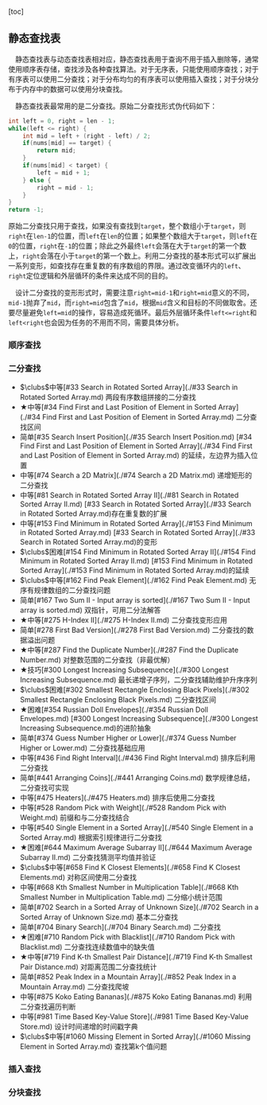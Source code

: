 [toc]

## 静态查找表

&emsp;静态查找表与动态查找表相对应，静态查找表用于查询不用于插入删除等，通常使用顺序表存储，查找涉及各种查找算法。对于无序表，只能使用顺序查找；对于有序表可以使用二分查找；对于分布均匀的有序表可以使用插入查找；对于分块分布于内存中的数据可以使用分块查找。

&emsp;静态查找表最常用的是二分查找。原始二分查找形式伪代码如下：

```java
int left = 0, right = len - 1;
while(left <= right) {
    int mid = left + (right - left) / 2;
    if(nums[mid] == target) {
        return mid;
    }
    if(nums[mid] < target) {
        left = mid + 1;
    } else {
        right = mid - 1;
    }
}
return -1;
```

原始二分查找只用于查找，如果没有查找到`target`，整个数组小于`target`，则`right`在`len-1`的位置，而`left`在`len`的位置；如果整个数组大于`target`，则`left`在`0`的位置，`right`在`-1`的位置；除此之外最终`left`会落在大于`target`的第一个数上，`right`会落在小于`target`的第一个数上。利用二分查找的基本形式可以扩展出一系列变形，如查找存在重复数的有序数组的界限。通过改变循环内的`left`、`right`定位逻辑和外层循环的条件来达成不同的目的。

&emsp;设计二分查找的变形形式时，需要注意`right=mid-1`和`right=mid`意义的不同，`mid-1`抛弃了`mid`，而`right=mid`包含了`mid`，根据`mid`含义和目标的不同做取舍。还要尽量避免`left=mid`的操作，容易造成死循环。最后外层循环条件`left<=right`和`left<right`也会因为任务的不用而不同，需要具体分析。

### 顺序查找



### 二分查找

* $\clubs$中等[#33 Search in Rotated Sorted Array](./#33 Search in Rotated Sorted Array.md)    两段有序数组拼接的二分查找
* $\bigstar$中等[#34 Find First and Last Position of Element in Sorted Array](./#34 Find First and Last Position of Element in Sorted Array.md)    二分查找区间
* 简单[#35 Search Insert Position](./#35 Search Insert Position.md)    [#34 Find First and Last Position of Element in Sorted Array](./#34 Find First and Last Position of Element in Sorted Array.md) 的延续，左边界为插入位置
* 中等[#74 Search a 2D Matrix](./#74 Search a 2D Matrix.md)    递增矩形的二分查找
* 中等[#81 Search in Rotated Sorted Array II](./#81 Search in Rotated Sorted Array II.md)    [#33 Search in Rotated Sorted Array](./#33 Search in Rotated Sorted Array.md)存在重复数的扩展
* 中等[#153 Find Minimum in Rotated Sorted Array](./#153 Find Minimum in Rotated Sorted Array.md)     [#33 Search in Rotated Sorted Array](./#33 Search in Rotated Sorted Array.md)的变形
* $\clubs$困难[#154 Find Minimum in Rotated Sorted Array II](./#154 Find Minimum in Rotated Sorted Array II.md)    [#153 Find Minimum in Rotated Sorted Array](./#153 Find Minimum in Rotated Sorted Array.md)的延续
* $\clubs$中等[#162 Find Peak Element](./#162 Find Peak Element.md)    无序有规律数组的二分查找问题
* 简单[#167 Two Sum II - Input array is sorted](./#167 Two Sum II - Input array is sorted.md)    双指针，可用二分法解答
* $\bigstar$中等[#275 H-Index II](./#275 H-Index II.md)    二分查找变形应用
* 简单[#278 First Bad Version](./#278 First Bad Version.md)    二分查找的数据溢出问题
* $\bigstar$中等[#287 Find the Duplicate Number](./#287 Find the Duplicate Number.md)    对整数范围的二分查找（非最优解）
* $\bigstar$技巧[#300 Longest Increasing Subsequence](./#300 Longest Increasing Subsequence.md)    最长递增子序列，二分查找辅助维护升序序列
* $\clubs$困难[#302 Smallest Rectangle Enclosing Black Pixels](./#302 Smallest Rectangle Enclosing Black Pixels.md)    二分查找区间
* $\bigstar$困难[#354 Russian Doll Envelopes](./#354 Russian Doll Envelopes.md)    [#300 Longest Increasing Subsequence](./#300 Longest Increasing Subsequence.md)的进阶抽象
* 简单[#374 Guess Number Higher or Lower](./#374 Guess Number Higher or Lower.md)    二分查找基础应用
* 中等[#436 Find Right Interval](./#436 Find Right Interval.md)    排序后利用二分查找
* 简单[#441 Arranging Coins](./#441 Arranging Coins.md)    数学规律总结，二分查找可实现
* 中等[#475 Heaters](./#475 Heaters.md)    排序后使用二分查找
* 中等[#528 Random Pick with Weight](./#528 Random Pick with Weight.md)    前缀和与二分查找结合
* 中等[#540 Single Element in a Sorted Array](./#540 Single Element in a Sorted Array.md)    根据索引规律进行二分查找
* $\bigstar$困难[#644 Maximum Average Subarray II](./#644 Maximum Average Subarray II.md)    二分查找猜测平均值并验证
* $\clubs$中等[#658 Find K Closest Elements](./#658 Find K Closest Elements.md)    对称区间使用二分查找
* 中等[#668 Kth Smallest Number in Multiplication Table](./#668 Kth Smallest Number in Multiplication Table.md)    二分缩小统计范围
* 简单[#702 Search in a Sorted Array of Unknown Size](./#702 Search in a Sorted Array of Unknown Size.md)    基本二分查找
* 简单[#704 Binary Search](./#704 Binary Search.md)    二分查找
* $\bigstar$困难[#710 Random Pick with Blacklist](./#710 Random Pick with Blacklist.md)    二分查找连续数值中的缺失值
* $\bigstar$中等[#719 Find K-th Smallest Pair Distance](./#719 Find K-th Smallest Pair Distance.md)    对距离范围二分查找统计
* 简单[#852 Peak Index in a Mountain Array](./#852 Peak Index in a Mountain Array.md)    二分查找爬坡
* 中等[#875 Koko Eating Bananas](./#875 Koko Eating Bananas.md)    利用二分查找遍历判断
* 中等[#981 Time Based Key-Value Store](./#981 Time Based Key-Value Store.md)    设计时间递增的时间戳字典
* $\clubs$中等[#1060 Missing Element in Sorted Array](./#1060 Missing Element in Sorted Array.md)    查找第k个值问题

### 插入查找



### 分块查找




